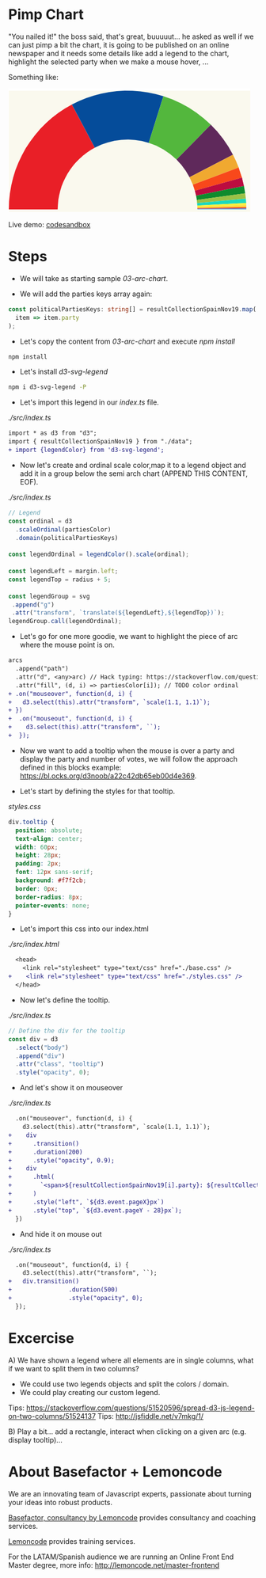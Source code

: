 # Pimp Chart

"You nailed it!" the boss said, that's great, buuuuut... he asked as well if
we can just pimp a bit the chart, it is going to be published on an online
newspaper and it needs some details like add a legend to the chart, highlight
the selected party when we make a mouse hover, ...

Something like:

![pimped chart](./content/chart.png "pimped chart")

Live demo: [codesandbox](https://codesandbox.io/s/fervent-lumiere-8w12q)

# Steps

- We will take as starting sample _03-arc-chart_.

- We will add the parties keys array again:

```typescript
const politicalPartiesKeys: string[] = resultCollectionSpainNov19.map(
  item => item.party
);
```

- Let's copy the content from _03-arc-chart_ and execute _npm install_

```bash
npm install
```

- Let's install _d3-svg-legend_

```bash
npm i d3-svg-legend -P
```

- Let's import this legend in our _index.ts_ file.

_./src/index.ts_

```diff
import * as d3 from "d3";
import { resultCollectionSpainNov19 } from "./data";
+ import {legendColor} from 'd3-svg-legend';
```

- Now let's create and ordinal scale color,map it to a legend object and add it in a group below the semi arch chart (APPEND THIS CONTENT, EOF).

_./src/index.ts_

```typescript
// Legend
const ordinal = d3
  .scaleOrdinal(partiesColor)
  .domain(politicalPartiesKeys)

const legendOrdinal = legendColor().scale(ordinal);

const legendLeft = margin.left;
const legendTop = radius + 5;

const legendGroup = svg
 .append("g")
 .attr("transform", `translate(${legendLeft},${legendTop})`);
legendGroup.call(legendOrdinal);
```

- Let's go for one more goodie, we want to highlight the piece of arc where the mouse point
  is on.

```diff
arcs
  .append("path")
  .attr("d", <any>arc) // Hack typing: https://stackoverflow.com/questions/35413072/compilation-errors-when-drawing-a-piechart-using-d3-js-typescript-and-angular/38021825
  .attr("fill", (d, i) => partiesColor[i]); // TODO color ordinal
+ .on("mouseover", function(d, i) {
+   d3.select(this).attr("transform", `scale(1.1, 1.1)`);
+ })
+  .on("mouseout", function(d, i) {
+    d3.select(this).attr("transform", ``);
+  });
```

- Now we want to add a tooltip when the mouse is over a party and display the
  party and number of votes, we will follow the approach defined in this blocks example: https://bl.ocks.org/d3noob/a22c42db65eb00d4e369.

- Let's start by defining the styles for that tooltip.

_styles.css_

```css
div.tooltip {
  position: absolute;
  text-align: center;
  width: 60px;
  height: 28px;
  padding: 2px;
  font: 12px sans-serif;
  background: #f7f2cb;
  border: 0px;
  border-radius: 8px;
  pointer-events: none;
}
```

- Let's import this css into our index.html

_./src/index.html_

```diff
  <head>
    <link rel="stylesheet" type="text/css" href="./base.css" />
+    <link rel="stylesheet" type="text/css" href="./styles.css" />
  </head>
```

- Now let's define the tooltip.

_./src/index.ts_

```typescript
// Define the div for the tooltip
const div = d3
  .select("body")
  .append("div")
  .attr("class", "tooltip")
  .style("opacity", 0);
```

- And let's show it on mouseover

_./src/index.ts_

```diff
  .on("mouseover", function(d, i) {
    d3.select(this).attr("transform", `scale(1.1, 1.1)`);
+    div
+      .transition()
+      .duration(200)
+      .style("opacity", 0.9);
+    div
+      .html(
+        `<span>${resultCollectionSpainNov19[i].party}: ${resultCollectionSpainNov19[i].seats}</span>`
+      )
+      .style("left", `${d3.event.pageX}px`)
+      .style("top", `${d3.event.pageY - 28}px`);
  })
```

- And hide it on mouse out

_./src/index.ts_

```diff
  .on("mouseout", function(d, i) {
    d3.select(this).attr("transform", ``);
+   div.transition()
+                .duration(500)
+                .style("opacity", 0);
  });
```

# Excercise

A) We have shown a legend where all elements are in single columns, what if we want to split them in two columns?

- We could use two legends objects and split the colors / domain.
- We could play creating our custom legend.

Tips: https://stackoverflow.com/questions/51520596/spread-d3-js-legend-on-two-columns/51524137
Tips: http://jsfiddle.net/v7mkg/1/

B) Play a bit... add a rectangle, interact when clicking on a given arc (e.g. display tooltip)...

# About Basefactor + Lemoncode

We are an innovating team of Javascript experts, passionate about turning your ideas into robust products.

[Basefactor, consultancy by Lemoncode](http://www.basefactor.com) provides consultancy and coaching services.

[Lemoncode](http://lemoncode.net/services/en/#en-home) provides training services.

For the LATAM/Spanish audience we are running an Online Front End Master degree, more info: http://lemoncode.net/master-frontend


